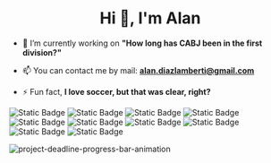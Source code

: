 <h1 align="center">Hi 👋, I'm Alan</h1>

- 🔭 I’m currently working on **"How long has CABJ been in the first division?"**

- 📫 You can contact me by mail: **alan.diazlamberti@gmail.com**

- ⚡ Fun fact, **I love soccer, but that was clear, right?**

![Static Badge](https://img.shields.io/badge/HTML5-orange) ![Static Badge](https://img.shields.io/badge/CSS-blue) ![Static Badge](https://img.shields.io/badge/Sass-pink) ![Static Badge](https://img.shields.io/badge/Javascript-yellow) ![Static Badge](https://img.shields.io/badge/Bootstrap-8A2BE2)  ![Static Badge](https://img.shields.io/badge/Node.js-green) ![Static Badge](https://img.shields.io/badge/Express-0d0c0c)  ![Static Badge](https://img.shields.io/badge/MySql-white) ![Static Badge](https://img.shields.io/badge/Heroku-b011fa) ![Static Badge](https://img.shields.io/badge/Git-fa6a11)

![project-deadline-progress-bar-animation](https://github.com/diaz-lamberti/diaz-lamberti/assets/130183798/fc4bfde7-4f88-4f74-8b75-7a517b1d1d04)

